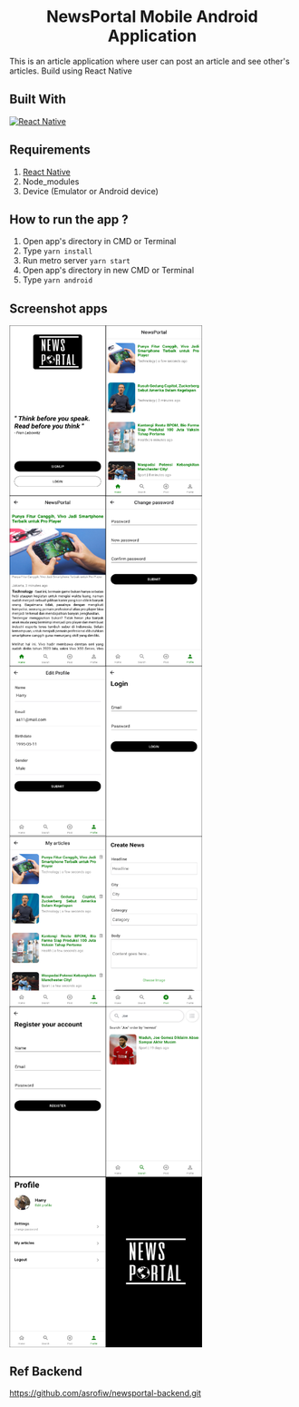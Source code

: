 <h1 align="center">NewsPortal Mobile Android Application</h1>



This is an article application where user can post an article and see other's articles. Build using React Native

## Built With
[![React Native](https://img.shields.io/badge/React%20Native-0.63.3-blue.svg?style=rounded-square)](https://reactnative.dev/)

## Requirements
1. <a href="https://nodejs.org/en/download/">React Native</a>
2. Node_modules
3. Device (Emulator or Android device)

## How to run the app ?
1. Open app's directory in CMD or Terminal
2. Type `yarn install`
3. Run metro server `yarn start`
4. Open app's directory in new CMD or Terminal
5. Type `yarn android`

## Screenshot apps
<div style="display: flex;flex-direction: row;flex-wrap: wrap">
  <img src="https://github.com/asrofiw/newsportal-mobile/blob/master/assets/images/scshot/landing.png" alt="Landing-Page" width="170" height="300" />
  <img src="https://github.com/asrofiw/newsportal-mobile/blob/master/assets/images/scshot/home.png" alt="Home" width="170" height="300" />
  <img src="https://github.com/asrofiw/newsportal-mobile/blob/master/assets/images/scshot/news.png" alt="News" width="170" height="300" />
  <img src="https://github.com/asrofiw/newsportal-mobile/blob/master/assets/images/scshot/changepassword.png" alt="Change Password" width="170" height="300" />
  <img src="https://github.com/asrofiw/newsportal-mobile/blob/master/assets/images/scshot/editprofile.png" alt="Edit Profile" width="170" height="300" />
  <img src="https://github.com/asrofiw/newsportal-mobile/blob/master/assets/images/scshot/login.png" alt="Login" width="170" height="300" />
  <img src="https://github.com/asrofiw/newsportal-mobile/blob/master/assets/images/scshot/myarticles.png" alt="My Articles" width="170" height="300" />
  <img src="https://github.com/asrofiw/newsportal-mobile/blob/master/assets/images/scshot/postnews.png" alt="Post News" width="170" height="300" />
  <img src="https://github.com/asrofiw/newsportal-mobile/blob/master/assets/images/scshot/register.png" alt="Register" width="170" height="300" />
  <img src="https://github.com/asrofiw/newsportal-mobile/blob/master/assets/images/scshot/search.png" alt="Search" width="170" height="300" />
  <img src="https://github.com/asrofiw/newsportal-mobile/blob/master/assets/images/scshot/setting.png" alt="Setting" width="170" height="300" />
  <img src="https://github.com/asrofiw/newsportal-mobile/blob/master/assets/images/scshot/splash.png" alt="Splash Screen" width="170" height="300" />
</div>

## Ref Backend
https://github.com/asrofiw/newsportal-backend.git
